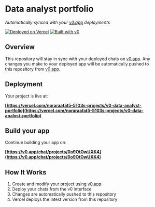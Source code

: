 # Data analyst portfolio

*Automatically synced with your [v0.app](https://v0.app) deployments*

[![Deployed on Vercel](https://img.shields.io/badge/Deployed%20on-Vercel-black?style=for-the-badge&logo=vercel)](https://vercel.com/noraraafat5-5103s-projects/v0-data-analyst-portfolio)
[![Built with v0](https://img.shields.io/badge/Built%20with-v0.app-black?style=for-the-badge)](https://v0.app/chat/projects/0o9OtOwUXK4)

## Overview

This repository will stay in sync with your deployed chats on [v0.app](https://v0.app).
Any changes you make to your deployed app will be automatically pushed to this repository from [v0.app](https://v0.app).

## Deployment

Your project is live at:

**[https://vercel.com/noraraafat5-5103s-projects/v0-data-analyst-portfolio](https://vercel.com/noraraafat5-5103s-projects/v0-data-analyst-portfolio)**

## Build your app

Continue building your app on:

**[https://v0.app/chat/projects/0o9OtOwUXK4](https://v0.app/chat/projects/0o9OtOwUXK4)**

## How It Works

1. Create and modify your project using [v0.app](https://v0.app)
2. Deploy your chats from the v0 interface
3. Changes are automatically pushed to this repository
4. Vercel deploys the latest version from this repository
